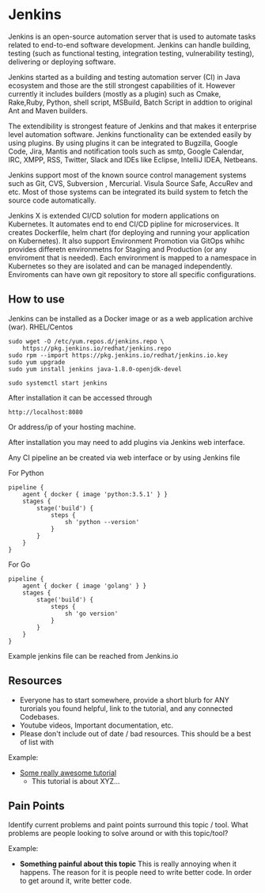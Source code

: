 # Jenkins
Jenkins is an open-source automation server that is used to automate tasks related to end-to-end software development. Jenkins
can handle building, testing (such as functional testing, integration testing, vulnerability testing), delivering or
deploying software.

Jenkins started as a building and testing automation server (CI) in Java ecosystem and those are the still strongest capabilities of it. However currently it includes builders (mostly as a plugin)  such as Cmake, Rake,Ruby, Python, shell script, MSBuild, Batch Script in addtion to original Ant and Maven builders.

The extendibility is strongest feature of Jenkins and that makes it enterprise level automation software.
Jenkins functionality can be extended easily by using plugins. By using plugins it can be integrated to Bugzilla, Google Code, Jira, Mantis and notification tools such as smtp, Google Calendar, IRC, XMPP, RSS, Twitter, Slack and IDEs like Eclipse, IntelliJ IDEA, Netbeans.

Jenkins support most of the known source control management systems such as Git, CVS, Subversion , Mercurial. Visula Source Safe, AccuRev and etc. Most of those systems can be integrated its build system to fetch the source code automatically.

Jenkins X is extended CI/CD solution for modern applications on Kubernetes. It automates end to end CI/CD pipline for microservices. It creates Dockerfile, helm chart (for deploying and running your application on Kubernetes). It also support Environment Promotion via GitOps whihc provides differetn environmetns for Staging and Production (or any enviroment that is needed). Each environment is mapped to a namespace in Kubernetes so they are isolated and can be managed independently. Enviroments can have own git repository to store all specific configurations. 

## How to use 
Jenkins can be installed as a Docker image or as a web application archive (war). 
RHEL/Centos

```
sudo wget -O /etc/yum.repos.d/jenkins.repo \
    https://pkg.jenkins.io/redhat/jenkins.repo
sudo rpm --import https://pkg.jenkins.io/redhat/jenkins.io.key
sudo yum upgrade
sudo yum install jenkins java-1.8.0-openjdk-devel

sudo systemctl start jenkins
```
After installation it can be accessed  through 

```
http://localhost:8080 

```
Or address/ip of your hosting machine.

After installation you may need to add plugins via Jenkins web interface.

Any CI pipeline an be created via web interface or by using Jenkins file


For Python
```
pipeline {
    agent { docker { image 'python:3.5.1' } }
    stages {
        stage('build') {
            steps {
                sh 'python --version'
            }
        }
    }
}
```
For Go 

```
pipeline {
    agent { docker { image 'golang' } }
    stages {
        stage('build') {
            steps {
                sh 'go version'
            }
        }
    }
}
```

Example jenkins file can be reached from  Jenkins.io 



## Resources 
- Everyone has to start somewhere, provide a short blurb for ANY turorials you found helpful, link to the tutorial, and any connected Codebases. 
- Youtube videos, Important documentation, etc.
- Please don't include out of date / bad resources.  This should be a best of list with

Example:
- [Some really awesome tutorial](https://towardsdatascience.com/getting-started-with-apache-airflow-df1aa77d7b1b)
    - This tutorial is about XYZ...


## Pain Points 
Identify current problems and paint points surround this topic / tool. What problems are people looking to solve around or with this topic/tool?

Example:
- **Something painful about this topic**
This is really annoying when it happens.  The reason for it is people need to write better code.  In order to get around it, write better code.




